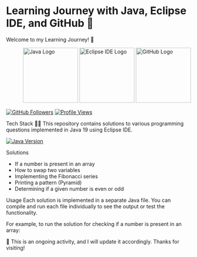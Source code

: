 # Learning Journey with Java, Eclipse IDE, and GitHub 🚀

Welcome to my Learning Journey! 🚀

<div style="float: right">
  <img src="https://www.vectorlogo.zone/logos/java/java-ar21.svg" alt="Java Logo" width="150">
  <img src="https://www.vectorlogo.zone/logos/eclipse/eclipse-ar21.svg" alt="Eclipse IDE Logo" width="150">
  <img src="https://www.vectorlogo.zone/logos/github/github-ar21.svg" alt="GitHub Logo" width="150">
</div>

<div style="clear: both;"></div> <!-- Add this line to clear the float -->

[![GitHub Followers](https://img.shields.io/github/followers/WarsiRamsha?style=social)](https://github.com/WarsiRamsha) <!-- GitHub Followers Badge -->
[![Profile Views](https://komarev.com/ghpvc/?username=WarsiRamsha)](https://github.com/WarsiRamsha) <!-- Profile Views Badge -->

Tech Stack
👩‍💻 This repository contains solutions to various programming questions implemented in Java 19 using Eclipse IDE.

[![Java Version](https://img.shields.io/badge/Java-19-blue)](https://www.oracle.com/java/technologies/javase-jdk16-downloads.html) <!-- Java Version Badge -->

Solutions
- If a number is present in an array
- How to swap two variables
- Implementing the Fibonacci series
- Printing a pattern (Pyramid)
- Determining if a given number is even or odd

Usage
Each solution is implemented in a separate Java file. You can compile and run each file individually to see the output or test the functionality.

For example, to run the solution for checking if a number is present in an array:

📓 This is an ongoing activity, and I will update it accordingly. Thanks for visiting!
